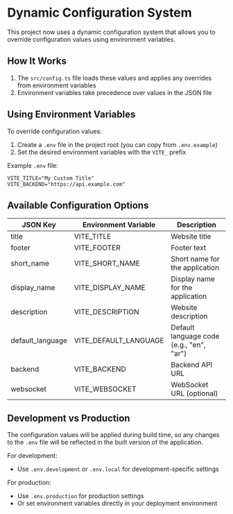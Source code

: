 # Dynamic Configuration System

This project now uses a dynamic configuration system that allows you to override configuration values using environment variables.

## How It Works

1. The `src/config.ts` file loads these values and applies any overrides from environment variables
2. Environment variables take precedence over values in the JSON file

## Using Environment Variables

To override configuration values:

1. Create a `.env` file in the project root (you can copy from `.env.example`)
2. Set the desired environment variables with the `VITE_` prefix

Example `.env` file:
```
VITE_TITLE="My Custom Title"
VITE_BACKEND="https://api.example.com"
```

## Available Configuration Options

| JSON Key | Environment Variable | Description |
|----------|---------------------|-------------|
| title | VITE_TITLE | Website title |
| footer | VITE_FOOTER | Footer text |
| short_name | VITE_SHORT_NAME | Short name for the application |
| display_name | VITE_DISPLAY_NAME | Display name for the application |
| description | VITE_DESCRIPTION | Website description |
| default_language | VITE_DEFAULT_LANGUAGE | Default language code (e.g., "en", "ar") |
| backend | VITE_BACKEND | Backend API URL |
| websocket | VITE_WEBSOCKET | WebSocket URL (optional) |

## Development vs Production

The configuration values will be applied during build time, so any changes to the `.env` file will be reflected in the built version of the application.

For development:
- Use `.env.development` or `.env.local` for development-specific settings

For production:
- Use `.env.production` for production settings
- Or set environment variables directly in your deployment environment